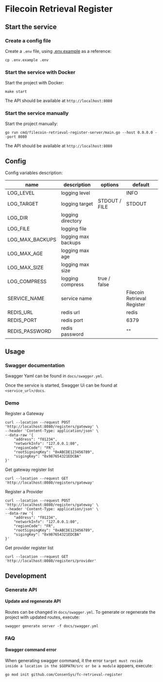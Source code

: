 # Filecoin Retrieval Register

## Start the service

### Create a config file

Create a `.env` file, using [.env.example](./.env.example) as a reference:

```
cp .env.example .env
```

### Start the service with Docker

Start the project with Docker:

```
make start
```

The API should be available at `http://localhost:8080`

### Start the service manually

Start the project manually:

```
go run cmd/filecoin-retrieval-register-server/main.go --host 0.0.0.0 --port 8080
```

The API should be available at `http://localhost:8080`

## Config

Config variables description:

| name            | description         | options       | default                     |
| --------------- | ------------------- | ------------- | --------------------------- |
| LOG_LEVEL       | logging level       |               | INFO                        |
| LOG_TARGET      | logging target      | STDOUT / FILE | STDOUT                      |
| LOG_DIR         | logging directory   |               |                             |
| LOG_FILE        | logging file        |               |                             |
| LOG_MAX_BACKUPS | logging max backups |               |                             |
| LOG_MAX_AGE     | logging max age     |               |                             |
| LOG_MAX_SIZE    | logging max size    |               |                             |
| LOG_COMPRESS    | logging compress    | true / false  |                             |
| SERVICE_NAME    | service name        |               | Filecoin Retrieval Register |
| REDIS_URL       | redis url           |               | redis                       |
| REDIS_PORT      | redis port          |               | 6379                        |
| REDIS_PASSWORD  | redis password      |               | ""                          |

## Usage

### Swagger documentation

Swagger Yaml can be found in `docs/swagger.yml`.

Once the service is started, Swagger Ui can be found at `<service_url>/docs`.

### Demo

Register a Gateway

```
curl --location --request POST 'http://localhost:8080/registers/gateway' \
--header 'Content-Type: application/json' \
--data-raw '{
    "address": "f01234",
    "networkInfo": "127.0.0.1:80",
    "regionCode": "FR",
    "rootSigningKey": "0xABCDE123456789",
    "sigingKey": "0x987654321EDCBA"
}'
```

Get gateway register list

```
curl --location --request GET 'http://localhost:8080/registers/gateway'
```


Register a Provider

```
curl --location --request POST 'http://localhost:8080/registers/gateway' \
--header 'Content-Type: application/json' \
--data-raw '{
    "address": "f01234",
    "networkInfo": "127.0.0.1:80",
    "regionCode": "FR",
    "rootSigningKey": "0xABCDE123456789",
    "sigingKey": "0x987654321EDCBA"
}'
```

Get provider register list

```
curl --location --request GET 'http://localhost:8080/registers/provider'
```

## Development

### Generate API

#### Update and regenerate API

Routes can be changed in `docs/swagger.yml`. To generate or regenerate the project with updated routes, execute:

```
swagger generate server -f docs/swagger.yml
```

### FAQ

#### Swagger command error

When generating swagger command, it the error `target must reside inside a location in the $GOPATH/src or be a module` appaers, execute:

```
go mod init github.com/ConsenSys/fc-retrieval-register
```
